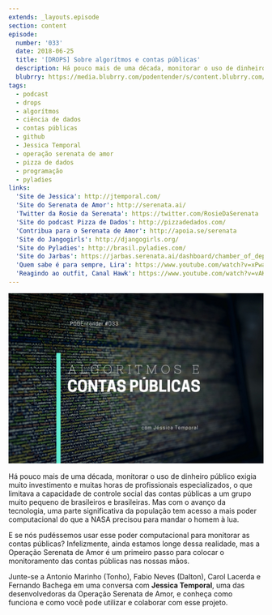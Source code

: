 ```yaml
---
extends: _layouts.episode
section: content
episode:
  number: '033'
  date: 2018-06-25
  title: '[DROPS] Sobre algorítmos e contas públicas'
  description: Há pouco mais de uma década, monitorar o uso de dinheiro público exigia muito investimento e muitas horas de profissionais especializados, o que limitava a capacidade de controle social das contas públicas a um grupo muito pequeno de brasileiros e brasileiras. Mas com o avanço da tecnologia, uma parte significativa da população tem acesso a mais poder computacional do que a NASA precisou para mandar o homem à lua. 
  blubrry: https://media.blubrry.com/podentender/s/content.blubrry.com/podentender/PODEntender_33.mp3
tags:
  - podcast
  - drops
  - algorítmos
  - ciência de dados
  - contas públicas
  - github
  - Jessica Temporal
  - operação serenata de amor
  - pizza de dados
  - programação
  - pyladies
links:
  'Site de Jessica': http://jtemporal.com/
  'Site do Serenata de Amor': http://serenata.ai/
  'Twitter da Rosie da Serenata': https://twitter.com/RosieDaSerenata
  'Site do podcast Pizza de Dados': http://pizzadedados.com/
  'Contribua para o Serenata de Amor': http://apoia.se/serenata
  'Site do Jangogirls': http://djangogirls.org/
  'Site do Pyladies': http://brasil.pyladies.com/
  'Site do Jarbas': https://jarbas.serenata.ai/dashboard/chamber_of_deputies/reimbursement/
  'Quem sabe é para sempre, Lira': https://www.youtube.com/watch?v=xPwaSKlYaqM
  'Reagindo ao outfit, Canal Hawk': https://www.youtube.com/watch?v=vAKicWYhdwk
---
```


![Capa do episódio: Algorítmos e contas públicas com Jéssica Temporal](/assets/images/episode/033/033-capa.jpg)

Há pouco mais de uma década, monitorar o uso de dinheiro público exigia muito investimento e
muitas horas de profissionais especializados, o que limitava a capacidade de controle social das
contas públicas a um grupo muito pequeno de brasileiros e brasileiras.
Mas com o avanço da tecnologia, uma parte significativa da população tem acesso a mais
poder computacional do que a NASA precisou para mandar o homem à lua.

E se nós pudéssemos usar esse poder computacional para monitorar as contas públicas?
Infelizmente, ainda estamos longe dessa realidade, mas a Operação Serenata de Amor é
um primeiro passo para colocar o monitoramento das contas públicas nas nossas mãos.

Junte-se a Antonio Marinho (Tonho), Fabio Neves (Dalton), Carol Lacerda e Fernando Bachega em uma
conversa com **Jessica Temporal**, uma das desenvolvedoras da Operação Serenata de Amor, e conheça
como funciona e como você pode utilizar e colaborar com esse projeto.
